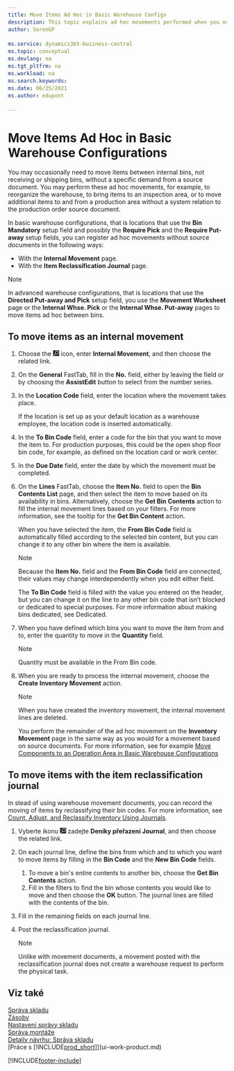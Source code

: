 ```yaml
---
title: Move Items Ad Hoc in Basic Warehouse Configs
description: This topic explains ad hoc movements performed when you need to move items between internal bins without a specific demand from a source document. 
author: SorenGP

ms.service: dynamics365-business-central
ms.topic: conceptual
ms.devlang: na
ms.tgt_pltfrm: na
ms.workload: na
ms.search.keywords:
ms.date: 06/25/2021
ms.author: edupont

---
```

# Move Items Ad Hoc in Basic Warehouse Configurations
You may occasionally need to move items between internal bins, not receiving or shipping bins, without a specific demand from a source document. You may perform these ad hoc movements, for example, to reorganize the warehouse, to bring items to an inspection area, or to move additional items to and from a production area without a system relation to the production order source document.

In basic warehouse configurations, that is locations that use the **Bin Mandatory** setup field and possibly the **Require Pick** and the **Require Put-away** setup fields, you can register ad hoc movements without source documents in the following ways:

- With the **Internal Movement** page.
- With the **Item Reclassification Journal** page.

> [!NOTE]  
> In advanced warehouse configurations, that is locations that use the **Directed Put-away and Pick** setup field, you use the **Movement Worksheet** page or the **Internal Whse. Pick** or the **Internal Whse. Put-away** pages to move items ad hoc between bins.

## To move items as an internal movement
1. Choose the ![Lightbulb that opens the Tell Me feature.](media/ui-search/search_small.png "Tell me what you want to do") icon, enter **Internal Movement**, and then choose the related link.
2. On the **General** FastTab, fill in the **No.** field, either by leaving the field or by choosing the **AssistEdit** button to select from the number series.
3. In the **Location Code** field, enter the location where the movement takes place.

   If the location is set up as your default location as a warehouse employee, the location code is inserted automatically.
4. In the **To Bin Code** field, enter a code for the bin that you want to move the item to. For production purposes, this could be the open shop floor bin code, for example, as defined on the location card or work center.
5. In the **Due Date** field, enter the date by which the movement must be completed.
6. On the **Lines** FastTab, choose the **Item No.** field to open the **Bin Contents List** page, and then select the item to move based on its availability in bins. Alternatively, choose the **Get Bin Contents** action to fill the internal movement lines based on your filters. For more information, see the tooltip for the **Get Bin Content** action.

   When you have selected the item, the **From Bin Code** field is automatically filled according to the selected bin content, but you can change it to any other bin where the item is available.

   > [!NOTE]  
   > Because the **Item No.** field and the **From Bin Code** field are connected, their values may change interdependently when you edit either field.

   The **To Bin Code** field is filled with the value you entered on the header, but you can change it on the line to any other bin code that isn’t blocked or dedicated to special purposes. For more information about making bins dedicated, see Dedicated.
7. When you have defined which bins you want to move the item from and to, enter the quantity to move in the **Quantity** field.

   > [!NOTE]  
   > Quantity must be available in the From Bin code.

8. When you are ready to process the internal movement, choose the **Create Inventory Movement** action.

   > [!NOTE]  
   > When you have created the inventory movement, the internal movement lines are deleted.

   You perform the remainder of the ad hoc movement on the **Inventory Movement** page in the same way as you would for a movement based on source documents. For more information, see for example [Move Components to an Operation Area in Basic Warehouse Configurations](warehouse-how-to-move-components-to-an-operation-area-in-basic-warehousing.md)

## To move items with the item reclassification journal
In stead of using warehouse movement documents, you can record the moving of items by reclassifying their bin codes. For more information, see [Count, Adjust, and Reclassify Inventory Using Journals](inventory-how-count-adjust-reclassify.md).
1. Vyberte ikonu ![Žárovky, která otevře funkci Řekněte mi ](media/ui-search/search_small.png "Řekněte mi, co chcete dělat") zadejte **Deníky  přeřazení Journal**, and then choose the related link.
2. On each journal line, define the bins from which and to which you want to move items by filling in the **Bin Code** and the **New Bin Code** fields.

   1. To move a bin's entire contents to another bin, choose the **Get Bin Contents** action.
   2. Fill in the filters to find the bin whose contents you would like to move and then choose the **OK** button. The journal lines are filled with the contents of the bin.
3. Fill in the remaining fields on each journal line.
4. Post the reclassification journal.

   > [!NOTE]  
   > Unlike with movement documents, a movement posted with the reclassification journal does not create a warehouse request to perform the physical task.

## Viz také
[Správa skladu](warehouse-manage-warehouse.md)    
[Zásoby](inventory-manage-inventory.md)    
[Nastavení správy skladu](warehouse-setup-warehouse.md)       
[Správa montáže](assembly-assemble-items.md)      
[Detaily návrhu: Správa skladu](design-details-warehouse-management.md)    
[Práce s [!INCLUDE[prod_short](includes/prod_short.md)]](ui-work-product.md)


[!INCLUDE[footer-include](includes/footer-banner.md)]
